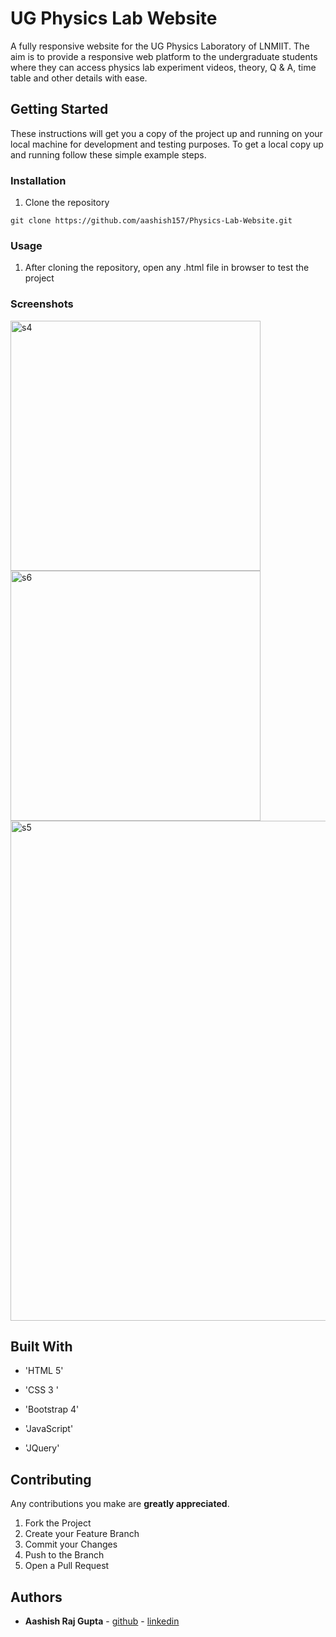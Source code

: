 # UG Physics Lab Website

A fully responsive website for the UG Physics Laboratory of LNMIIT. The aim is to provide a responsive web platform to the undergraduate students where they can access physics lab experiment videos, theory, Q & A, time table and other details with ease.


## Getting Started

These instructions will get you a copy of the project up and running on your local machine for development and testing purposes. To get a local copy up and running follow these simple example steps.


### Installation

1. Clone the repository
```
git clone https://github.com/aashish157/Physics-Lab-Website.git
```


### Usage

1. After cloning the repository, open any .html file in browser to test the project


### Screenshots

<div class="col-md-12 row">
	<img src="screenshots/s4.png" alt="s4" width="400px"/>
	<img src="screenshots/s6.png" alt="s6" width="400px"/>
</div>
	<img src="screenshots/s5.png" alt="s5" width="800px"/>


## Built With

- 'HTML 5'

- 'CSS 3 '

- 'Bootstrap 4'

- 'JavaScript'

- 'JQuery'


## Contributing

Any contributions you make are **greatly appreciated**.

1. Fork the Project
2. Create your Feature Branch 
3. Commit your Changes
4. Push to the Branch
5. Open a Pull Request

## Authors

* **Aashish Raj Gupta** - [github](https://github.com/aashish157) - [linkedin](https://www.linkedin.com/in/aashish157)



